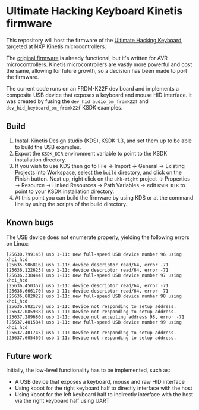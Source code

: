 # Ultimate Hacking Keyboard Kinetis firmware

This repository will host the firmware of the [Ultimate Hacking Keyboard](https://ultimatehackingkeyboard.com/), targeted at NXP Kinetis microcontrollers.

The [original firmware](https://github.com/UltimateHackingKeyboard/firmware) is already functional, but it's written for AVR microcontrollers. Kinetis microcontrollers are vastly more powerful and cost the same, allowing for future growth, so a decision has been made to port the firmware.

The current code runs on an FRDM-K22F dev board and implements a composite USB device that exposes a keyboard and mouse HID interface. It was created by fusing the `dev_hid_audio_bm_frdmk22f` and `dev_hid_keyboard_bm_frdmk22f` KSDK examples.

## Build

1. Install Kinetis Design studio (KDS), KSDK 1.3, and set them up to be able to build the USB examples.
2. Export the `KSDK_DIR` environment variable to point to the KSDK installation directory.
3. If you wish to use KDS then go to File -> Import -> General -> Existing Projects into Workspace, select the `build` directory, and click on the Finish button. Next up, right click on the `uhk-right` project -> Properties -> Resource -> Linked Resources -> Path Variables -> edit `KSDK_DIR` to point to your KSDK installation directory.
4. At this point you can build the firmware by using KDS or at the command line by using the scripts of the build directory.
 
## Known bugs

The USB device does not enumerate properly, yielding the following errors on Linux:

```
[25630.799145] usb 1-11: new full-speed USB device number 96 using xhci_hcd
[25635.906816] usb 1-11: device descriptor read/64, error -71
[25636.122623] usb 1-11: device descriptor read/64, error -71
[25636.338444] usb 1-11: new full-speed USB device number 97 using xhci_hcd
[25636.450357] usb 1-11: device descriptor read/64, error -71
[25636.666170] usb 1-11: device descriptor read/64, error -71
[25636.882022] usb 1-11: new full-speed USB device number 98 using xhci_hcd
[25636.882170] usb 1-11: Device not responding to setup address.
[25637.085938] usb 1-11: Device not responding to setup address.
[25637.289680] usb 1-11: device not accepting address 98, error -71
[25637.401584] usb 1-11: new full-speed USB device number 99 using xhci_hcd
[25637.401745] usb 1-11: Device not responding to setup address.
[25637.605469] usb 1-11: Device not responding to setup address.
```

## Future work

Initially, the low-level functionality has to be implemented, such as:
* A USB device that exposes a keyboard, mouse and raw HID interface
* Using kboot for the right keyboard half to directly interface with the host
* Using kboot for the left keyboard half to indirectly interface with the host via the right keyboard half using UART
